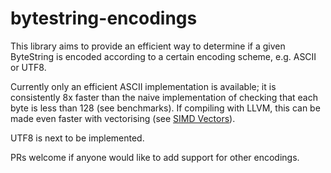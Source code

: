 # bytestring-encodings

This library aims to provide an efficient way to determine if a given ByteString
is encoded according to a certain encoding scheme, e.g. ASCII or UTF8.

Currently only an efficient ASCII implementation is available; it is consistently
8x faster than the naive implementation of checking that each byte is less than
128 (see benchmarks). If compiling with LLVM, this can be made even faster with
vectorising (see [SIMD Vectors](https://hackage.haskell.org/package/ghc-prim-0.5.1.1/docs/GHC-Prim.html#g:29)).

UTF8 is next to be implemented.

PRs welcome if anyone would like to add support for other encodings. 
